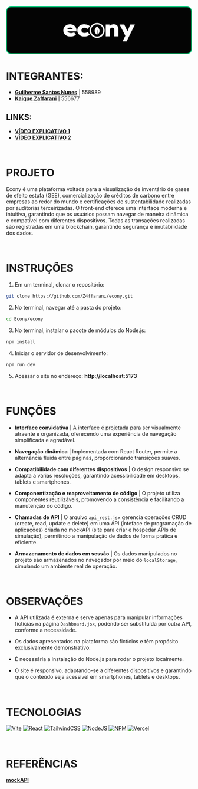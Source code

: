 ![banner](./assets/banner.png)

# INTEGRANTES:
- **[Guilherme Santos Nunes](https://github.com/sannunez)** | 558989
- **[Kaique Zaffarani](https://github.com/Z4ffarani)** | 556677

## LINKS:
- **[VÍDEO EXPLICATIVO 1](https://youtu.be/5BdzgsT5DlY)**
- **[VÍDEO EXPLICATIVO 2](https://youtu.be/2ojkb-5r94c)**

<br>

# PROJETO
Econy é uma plataforma voltada para a visualização de inventário de gases de efeito estufa (GEE), comercialização de créditos de carbono entre empresas ao redor do mundo e certificações de sustentabilidade realizadas por auditorias terceirizadas. O front-end oferece uma interface moderna e intuitiva, garantindo que os usuários possam navegar de maneira dinâmica e compatível com diferentes dispositivos. Todas as transações realizadas são registradas em uma blockchain, garantindo segurança e imutabilidade dos dados.

<br>    

# INSTRUÇÕES
1. Em um terminal, clonar o repositório:
```bash
git clone https://github.com/Z4ffarani/econy.git
```

2. No terminal, navegar até a pasta do projeto:
```bash
cd Econy/econy
```

3. No terminal, instalar o pacote de módulos do Node.js:
```bash
npm install
```

4. Iniciar o servidor de desenvolvimento:
```bash
npm run dev
```

5. Acessar o site no endereço: **http://localhost:5173**

<br>

# FUNÇÕES
- **Interface convidativa** | A interface é projetada para ser visualmente atraente e organizada, oferecendo uma experiência de navegação simplificada e agradável.

- **Navegação dinâmica** | Implementada com React Router, permite a alternância fluida entre páginas, proporcionando transições suaves.
  
- **Compatibilidade com diferentes dispositivos** | O design responsivo se adapta a várias resoluções, garantindo acessibilidade em desktops, tablets e smartphones.

- **Componentização e reaproveitamento de código** | O projeto utiliza componentes reutilizáveis, promovendo a consistência e facilitando a manutenção do código.
  
- **Chamadas de API** | O arquivo `api_rest.jsx` gerencia operações CRUD (create, read, update e delete) em uma API (inteface de programação de aplicações) criada no mockAPI (site para criar e hospedar APIs de simulação), permitindo a manipulação de dados de forma prática e eficiente.

- **Armazenamento de dados em sessão** | Os dados manipulados no projeto são armazenados no navegador por meio do `localStorage`, simulando um ambiente real de operação.

<br>

# OBSERVAÇÕES
- A API utilizada é externa e serve apenas para manipular informações fictícias na página `Dashboard.jsx`, podendo ser substituída por outra API, conforme a necessidade.

- Os dados apresentados na plataforma são fictícios e têm propósito exclusivamente demonstrativo.

- É necessária a instalação do Node.js para rodar o projeto localmente.

- O site é responsivo, adaptando-se a diferentes dispositivos e garantindo que o conteúdo seja acessível em smartphones, tablets e desktops.
  
<br>

# TECNOLOGIAS
[![Vite](https://img.shields.io/badge/vite-%23646CFF.svg?style=for-the-badge&logo=vite&logoColor=white)](https://vitejs.dev)
[![React](https://img.shields.io/badge/react-%2320232a.svg?style=for-the-badge&logo=react&logoColor=%2361DAFB)](https://react.dev)
[![TailwindCSS](https://img.shields.io/badge/tailwindcss-%2338B2AC.svg?style=for-the-badge&logo=tailwind-css&logoColor=white)](https://tailwindcss.com/docs/installation)
[![NodeJS](https://img.shields.io/badge/node.js-6DA55F?style=for-the-badge&logo=node.js&logoColor=white)](https://nodejs.org/en/download/source-code)
[![NPM](https://img.shields.io/badge/NPM-%23CB3837.svg?style=for-the-badge&logo=npm&logoColor=white)](https://www.npmjs.com/package/react-router-dom)
[![Vercel](https://img.shields.io/badge/vercel-%23000000.svg?style=for-the-badge&logo=vercel&logoColor=white)](https://vercel.com/)

<br>

# REFERÊNCIAS

**[mockAPI](https://mockapi.io/projects)**
